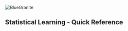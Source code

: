   
![BlueGranite](http://cdn2.hubspot.net/hub/257922/file-2333776730-png/IMG_2015/Blue-Granite-Logo.png?t=1459344371842&width=303)
## Statistical Learning - Quick Reference
